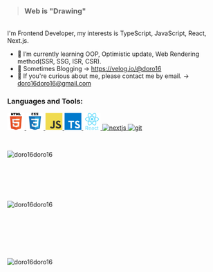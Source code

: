 > ### Web is "Drawing"

<br/>
I'm Frontend Developer, my interests is TypeScript, JavaScript, React, Next.js.


- 🌱 I’m currently learning OOP, Optimistic update, Web Rendering method(SSR, SSG, ISR, CSR).
- :rose: Sometimes Blogging -> https://velog.io/@doro16
- 💬 If you're curious about me, please contact me by email. -> doro16doro16@gmail.com

<h3 align="left">Languages and Tools:</h3>
<p align="left">
<a href="https://www.w3.org/html/" target="_blank" rel="noreferrer"> <img src="https://raw.githubusercontent.com/devicons/devicon/master/icons/html5/html5-original-wordmark.svg" alt="html5" width="40" height="40"/> </a> 
<a href="https://www.w3schools.com/css/" target="_blank" rel="noreferrer"> <img src="https://raw.githubusercontent.com/devicons/devicon/master/icons/css3/css3-original-wordmark.svg" alt="css3" width="40" height="40"/> </a> 
<a href="https://developer.mozilla.org/en-US/docs/Web/JavaScript" target="_blank" rel="noreferrer"> <img src="https://raw.githubusercontent.com/devicons/devicon/master/icons/javascript/javascript-original.svg" alt="javascript" width="40" height="40"/> </a>
<a href="https://www.typescriptlang.org/" target="_blank" rel="noreferrer"> <img src="https://raw.githubusercontent.com/devicons/devicon/master/icons/typescript/typescript-original.svg" alt="typescript" width="40" height="40"/> </a>
<a href="https://reactjs.org/" target="_blank" rel="noreferrer"> <img src="https://raw.githubusercontent.com/devicons/devicon/master/icons/react/react-original-wordmark.svg" alt="react" width="40" height="40"/> </a> 
<a href="https://nextjs.org/" target="_blank" rel="noreferrer"> <img src="https://cdn.worldvectorlogo.com/logos/nextjs-2.svg" alt="nextjs" width="40" height="40"/> </a>
<a href="https://git-scm.com/" target="_blank" rel="noreferrer"> <img src="https://www.vectorlogo.zone/logos/git-scm/git-scm-icon.svg" alt="git" width="40" height="40"/> </a> 

</p>
<br/>
<p><img align="left" src="https://github-readme-stats.vercel.app/api/top-langs?username=doro16doro16&show_icons=true&locale=en&layout=compact" alt="doro16doro16" /></p>  
<br/><br/><br/><br/><br/><br/>

<p><img align="left" src="https://github-readme-stats.vercel.app/api?username=doro16doro16&show_icons=true&locale=en" alt="doro16doro16" /></p>

<br/><br/><br/><br/><br/><br/><br/>
<p><img align="left" src="https://github-readme-streak-stats.herokuapp.com/?user=doro16doro16&" alt="doro16doro16" /></p>
